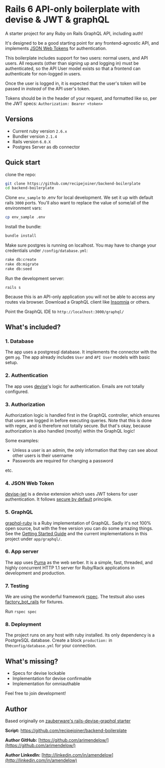 # Rails 6 API-only boilerplate with devise & JWT & graphQL

A starter project for any Ruby on Rails GraphQL API, including auth!

It's designed to be a good starting point for any frontend-agnostic API, and implements [JSON Web Tokens](https://jwt.io/introduction/) for authentication.

This boilerplate includes support for two users: normal users, and API users. All requests (other than signing up and logging in) must be authenticated, so the API User model exists so that a frontend can authenticate for non-logged in users.

Once the user is logged in, it is expected that the user's token will be passed in *instead* of the API user's token.

Tokens should be in the header of your request, and formatted like so, per the JWT specs:
`Authorization: Bearer <token>`

## Versions

- Current ruby version `2.6.x`
- Bundler version `2.1.4`
- Rails version `6.0.X`
- Postgres Server as db connector

## Quick start

clone the repo:

```sh
git clone https://github.com/recipejoiner/backend-boilerplate
cd backend-boilerplate
```

Clone `env_sample` to .env for local development. We set it up with default rails `3000` ports. You'll also want to replace the value of some/all of the environment vars:

```sh
cp env_sample .env
```

Install the bundle:

```sh
bundle install
```

Make sure postgres is running on localhost. You may have to change your credentials under `/config/database.yml`:

```sh
rake db:create
rake db:migrate
rake db:seed
```

Run the development server:

```
rails s
```

Because this is an API-only application you will not be able to access any routes via browser. Download a GraphQL client like [Insomnia](https://insomnia.rest/) or others. 

Point the GraphQL IDE to `http://localhost:3000/graphql/`

## What's included?

### 1. Database
The app uses a postgresql database. It implements the connector with the gem `pg`. The app already includes `User` and `API User` models with basic setup.

### 2. Authentication
The app uses [devise](https://github.com/plataformatec/devise)'s logic for authentication. Emails are not totally configured.

### 3. Authorization
Authorization logic is handled first in the GraphQL controller, which ensures that users are logged in before executing queries. Note that this is done with regex, and is therefore not totally secure. But that's okay, because authorization is also handled (mostly) within the GraphQL logic!

Some examples:
- Unless a user is an admin, the only information that they can see about other users is their username
- Passwords are required for changing a password

etc.

### 4. JSON Web Token
[devise-jwt](https://github.com/waiting-for-dev/devise-jwt) is a devise extension which uses JWT tokens for user authentication. It follows [secure by default](https://en.wikipedia.org/wiki/Secure_by_default) principle.

### 5. GraphQL
[graphql-ruby](https://github.com/rmosolgo/graphql-ruby) is a Ruby implementation of GraphQL. Sadly it's not 100% open source, but with the free version you can do some amazing things. See the [Getting Started Guide](https://graphql-ruby.org/) and the current implementations in this project under `app/graphql/`.

### 6. App server
The app uses [Puma](https://github.com/puma/puma) as the web serber. It is a simple, fast, threaded, and highly concurrent HTTP 1.1 server for Ruby/Rack applications in development and production.

### 7. Testing

We are using the wonderful framework [rspec](https://github.com/rspec/rspec). The testsuit also uses [factory_bot_rails](https://github.com/thoughtbot/factory_bot_rails) for fixtures. 

Run `rspec spec` 

### 8. Deployment
The project runs on any host with ruby installed. Its only dependency is a PostgreSQL database. Create a block `production:` in the`config/database.yml` for your connection.



## What's missing?

* Specs for devise lockable
* Implementation for devise confirmable
* Implementation for omniauthable


Feel free to join development!

## Author

Based originally on [zauberware's rails-devise-graphql starter](https://github.com/zauberware/rails-devise-graphql)

__Script:__ <https://github.com/recipejoiner/backend-boilerplate>

__Author GitHub:__ [https://github.com/arimendelow/](https://github.com/arimendelow/)

__Author LinkedIn:__ [http://linkedin.com/in/amendelow](http://linkedin.com/in/amendelow)
